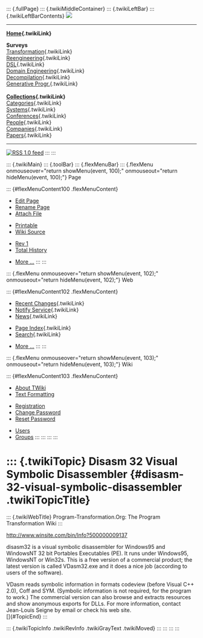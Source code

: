 ::: {.fullPage}
::: {.twikiMiddleContainer}
::: {.twikiLeftBar}
::: {.twikiLeftBarContents}
![](../pub/transformation.gif)

------------------------------------------------------------------------

**[Home](WebHome){.twikiLink}**

**Surveys**\
[Transformation](ProgramTransformation){.twikiLink}\
[Reengineering](ReengineeringWiki){.twikiLink}\
[DSL](DomainSpecificLanguages){.twikiLink}\
[Domain Engineering](DomainEngineering){.twikiLink}\
[Decompilation](DeCompilation){.twikiLink}\
[Generative Progr.](GenerativeProgrammingWiki){.twikiLink}\
\
**[Collections](CategoryCollection){.twikiLink}**\
[Categories](CategoryCategory){.twikiLink}\
[Systems](TransformationSystems){.twikiLink}\
[Conferences](TransformationConferences){.twikiLink}\
[People](TransformationPeople){.twikiLink}\
[Companies](TransformationCompanies){.twikiLink}\
[Papers](CategoryPaper){.twikiLink}

------------------------------------------------------------------------

[![](../pub/rss.gif "RSS 1.0 feed")](WebRss@skin=rss)
:::
:::

::: {.twikiMain}
::: {.toolBar}
::: {.flexMenuBar}
::: {.flexMenu onmouseover="return showMenu(event, 100);" onmouseout="return hideMenu(event, 100);"}
Page

::: {#flexMenuContent100 .flexMenuContent}
-   [Edit
    Page](http://www.program-transformation.org/edit/Transform/Disasm32VisualSymbolicDisassembler?t=1536826470)
-   [Rename
    Page](http://www.program-transformation.org/rename/Transform/Disasm32VisualSymbolicDisassembler)
-   [Attach
    File](http://www.program-transformation.org/attach/Transform/Disasm32VisualSymbolicDisassembler)

<!-- -->

-   [Printable](http://www.program-transformation.org/view/Transform/Disasm32VisualSymbolicDisassembler?skin=print.pattern)
-   [Wiki
    Source](http://www.program-transformation.org/view/Transform/Disasm32VisualSymbolicDisassembler?skin=text&raw=on&contenttype=text/plain)

<!-- -->

-   [Rev
    1](http://www.program-transformation.org/view/Transform/Disasm32VisualSymbolicDisassembler?rev=1.1)
-   [Total
    History](http://www.program-transformation.org/rdiff/Transform/Disasm32VisualSymbolicDisassembler)

<!-- -->

-   [More
    \...](http://www.program-transformation.org/oops/Transform/Disasm32VisualSymbolicDisassembler?template=oopsmore&param1=1.1&param2=1.1)
:::
:::

::: {.flexMenu onmouseover="return showMenu(event, 102);" onmouseout="return hideMenu(event, 102);"}
Web

::: {#flexMenuContent102 .flexMenuContent}
-   [Recent Changes](WebChanges){.twikiLink}
-   [Notify Service](WebNotify){.twikiLink}
-   [News](WebNews){.twikiLink}

<!-- -->

-   [Page Index](WebIndex){.twikiLink}
-   [Search](WebSearch){.twikiLink}

<!-- -->

-   [More
    \...](http://www.program-transformation.org/oops/Transform/Disasm32VisualSymbolicDisassembler?template=oopsmore&param1=1.1&param2=1.1)
:::
:::

::: {.flexMenu onmouseover="return showMenu(event, 103);" onmouseout="return hideMenu(event, 103);"}
Wiki

::: {#flexMenuContent103 .flexMenuContent}
-   [About
    TWiki](http://www.program-transformation.org/view/TWiki/WebHome)
-   [Text
    Formatting](http://www.program-transformation.org/view/TWiki/TextFormattingRules)

<!-- -->

-   [Registration](http://www.program-transformation.org/view/TWiki/TWikiRegistration)
-   [Change
    Password](http://www.program-transformation.org/view/TWiki/ChangePassword)
-   [Reset
    Password](http://www.program-transformation.org/view/TWiki/ResetPassword)

<!-- -->

-   [Users](http://www.program-transformation.org/view/Main/TWikiUsers)
-   [Groups](http://www.program-transformation.org/view/Main/TWikiGroups)
:::
:::
:::
:::

::: {.twikiTopic}
Disasm 32 Visual Symbolic Disassembler {#disasm-32-visual-symbolic-disassembler .twikiTopicTitle}
======================================

::: {.twikiWebTitle}
Program-Transformation.Org: The Program Transformation Wiki
:::

<http://www.winsite.com/bin/Info?500000009137>

disasm32 is a visual symbolic disassembler for Windows95 and WindowsNT
32 bit Portables Executables (PE). It runs under Windows95, WindowsNT or
Win32s. This is a free version of a commercial product; the latest
version is called VDasm32.exe and it does a nice job (according to users
of the software).

VDasm reads symbolic information in formats codeview (before Visual C++
2.0), Coff and SYM. (Symbolic information is not required, for the
program to work.) The commercial version can also browse and extracts
resources and show anonymous exports for DLLs. For more information,
contact Jean-Louis Seigne by email or check his web site.\
[]{#TopicEnd}
:::

::: {.twikiTopicInfo .twikiRevInfo .twikiGrayText .twikiMoved}
:::
:::
:::
:::
